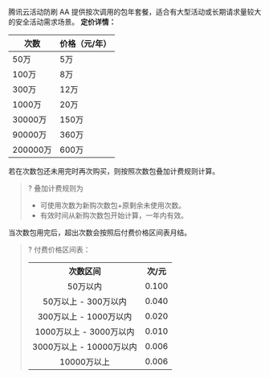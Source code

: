 腾讯云活动防刷 AA 提供按次调用的包年套餐，适合有大型活动或长期请求量较大的安全活动需求场景。
**定价详情：**

|次数                |        价格（元/年）|
|-|-|
|50万               |         5万|
|100万              |        8万|
|300万              |        12万|
|1000万            |         20万|
|30000万           |        150万|
|90000万           |        360万|
|200000万          |       600万|


若在次数包还未用完时再次购买，则按照次数包叠加计费规则计算。
>? 叠加计费规则为
>- 可使用次数为新购次数包+原剩余未使用次数。
>- 有效时间从新购次数包开始计算，一年内有效。


当次数包用完后，超出次数会按照后付费价格区间表月结。
>? 付费价格区间表：
><table><tbody>
<tr><th><center>次数区间</th><th><center>  次/元</center></th></tr>
<tr><td><center>50万以内</center></td><td><center>0.100</center></td></tr>
<tr><td><center>50万以上 - 300万以内</center></td><td><center>0.040</center></td></tr>
<tr><td><center>300万以上 - 1000万以内</center></td><td><center>0.020</center></td></tr>
<tr><td><center>1000万以上 - 3000万以内</center></td><td><center>0.010</center></td></tr>
<tr><td><center>3000万以上 - 10000万以内</center></td><td><center>0.006</center></td></tr>
<tr><td><center>10000万以上</center></td><td><center>0.006</center></td></tr>
</table>

